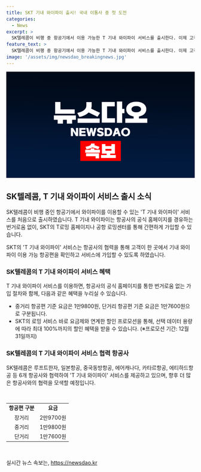 ```yaml
---
title: SKT 기내 와이파이 출시! 국내 이통사 중 첫 도전
categories:
  - News
excerpt: >
  SK텔레콤이 비행 중 항공기에서 이용 가능한 T 기내 와이파이 서비스를 출시한다. 이제 고객들은 항공사를 거치지 않고 SK텔레콤의 T로밍 홈페이지나 공항 로밍센터에서 간편하게 가입할 수 있다. 또한, SK텔링크 및 글로벌 항공사와의 협업을 통해 한 곳에서 서비스 확인과 가입을 진행할 수 있으며, 루프트한자, 일본항공, 중국동방항공, 에어캐나다, 카타르항공, 에티하드항공 등 6개 항공사와 협력하여 항공편을 지속 확대할 계획이다. 요금은 비행 거리에 따라 구분되며, 바로 요금제에 가입한 고객들은 특별 프로모션 혜택도 받을 수 있다.
feature_text: >
  SK텔레콤이 비행 중 항공기에서 이용 가능한 T 기내 와이파이 서비스를 출시한다. 이제 고객들은 항공사를 거치지 않고 SK텔레콤의 T로밍 홈페이지나 공항 로밍센터에서 간편하게 가입할 수 있다. 또한, SK텔링크 및 글로벌 항공사와의 협업을 통해 한 곳에서 서비스 확인과 가입을 진행할 수 있으며, 루프트한자, 일본항공, 중국동방항공, 에어캐나다, 카타르항공, 에티하드항공 등 6개 항공사와 협력하여 항공편을 지속 확대할 계획이다. 요금은 비행 거리에 따라 구분되며, 바로 요금제에 가입한 고객들은 특별 프로모션 혜택도 받을 수 있다.
image: '/assets/img/newsdao_breakingnews.jpg'
---
```


<p><img src="/assets/img/newsdao_breakingnews.jpg" alt="firstkoreanews 속보" /></p>

<h2 data-ke-size="size26">SK텔레콤, T 기내 와이파이 서비스 출시 소식</h2>

<p>SK텔레콤이 비행 중인 항공기에서 와이파이를 이용할 수 있는 'T 기내 와이파이' 서비스를 처음으로 출시하였습니다. T 기내 와이파이는 항공사의 공식 홈페이지를 경유하는 번거로움 없이, SKT의 T로밍 홈페이지나 공항 로밍센터를 통해 간편하게 가입할 수 있습니다.</p>

<p data-ke-size="size16">SKT의 'T 기내 와이파이' 서비스는 항공사의 협력을 통해 고객이 한 곳에서 기내 와이파이 이용 가능 항공편을 확인하고 서비스에 가입할 수 있도록 하였습니다.</p>

<h3>SK텔레콤의 T 기내 와이파이 서비스 혜택</h3>

<p>T 기내 와이파이 서비스를 이용하면, 항공사의 공식 홈페이지를 통한 번거로움 없는 가입 절차와 함께, 다음과 같은 혜택을 누리실 수 있습니다.</p>

<ul>
  <li>중거리 항공편 기준 요금은 1만9800원, 단거리 항공편 기준 요금은 1만7600원으로 구분됩니다.</li>
  <li>SKT의 로밍 서비스 바로 요금제와 연계한 할인 프로모션을 통해, 선택 데이터 용량에 따라 최대 100%까지의 할인 혜택을 받을 수 있습니다. (※프로모션 기간: 12월 31일까지)</li>
</ul>

<h3>SK텔레콤의 T 기내 와이파이 서비스 협력 항공사</h3>

<p>SK텔레콤은 루프트한자, 일본항공, 중국동방항공, 에어캐나다, 카타르항공, 에티하드항공 등 6개 항공사와 협력하여 'T 기내 와이파이' 서비스를 제공하고 있으며, 향후 더 많은 항공사와의 협력을 모색할 예정입니다.</p>

<p data-ke-size="size16">&nbsp;</p>

<table>
  <tbody>
    <tr>
      <td style="text-align: center; height: 17px;"><b>항공편 구분</b></td>
      <td style="text-align: center; height: 17px;"><b>요금</b></td>
    </tr>
    <tr>
      <td style="text-align: center; height: 17px;">장거리</td>
      <td style="text-align: center; height: 17px;">2만9700원</td>
    </tr>
    <tr>
      <td style="text-align: center; height: 17px;">중거리</td>
      <td style="text-align: center; height: 17px;">1만9800원</td>
    </tr>
    <tr>
      <td style="text-align: center; height: 17px;">단거리</td>
      <td style="text-align: center; height: 17px;">1만7600원</td>
    </tr>
  </tbody>
</table>

<p data-ke-size="size16">&nbsp;</p>
실시간 뉴스 속보는, <a href="https://newsdao.kr" rel="dofollow">https://newsdao.kr</a>


